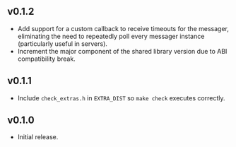 ## v0.1.2

* Add support for a custom callback to receive timeouts for the messager,
  eliminating the need to repeatedly poll every messager instance
  (particularly useful in servers).
* Increment the major component of the shared library version due to ABI
  compatibility break.

## v0.1.1

* Include `check_extras.h` in `EXTRA_DIST` so `make check` executes correctly.

## v0.1.0

* Initial release.
